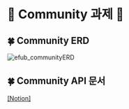 # 📗 Community 과제 📗


## 🍀 Community ERD
![efub_communityERD](https://user-images.githubusercontent.com/121334671/229131641-24a99947-1898-4113-bd13-196f29650101.png)


## 🍀 Community API 문서 

[[Notion]](https://artistic-hardboard-4f1.notion.site/3-8f46da0a8bf44b5faadd157e2c101bbb)
